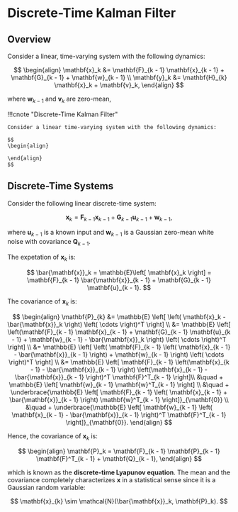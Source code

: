 # Discrete-Time Kalman Filter

## Overview

Consider a linear, time-varying system with the following dynamics:

$$
\begin{align}
\mathbf{x}_k &= \mathbf{F}_{k - 1} \mathbf{x}_{k - 1} + \mathbf{G}_{k - 1} + \mathbf{w}_{k - 1} \\
\mathbf{y}_k &= \mathbf{H}_{k} \mathbf{x}_k + \mathbf{v}_k,
\end{align}
$$

where $\mathbf{w}_{k - 1}$ and $\mathbf{v}_{k}$ are zero-mean, 

!!!cnote "Discrete-Time Kalman Filter"

    Consider a linear time-varying system with the following dynamics:

    $$
    \begin{align}

    \end{align}
    $$


## Discrete-Time Systems

Consider the following linear discrete-time system:

$$
\mathbf{x}_k = \mathbf{F}_{k - 1} \mathbf{x}_{k - 1} + \mathbf{G}_{k - 1} \mathbf{u}_{k - 1} + \mathbf{w}_{k - 1},
$$

where $\mathbf{u}_{k - 1}$ is a known input and $\mathbf{w}_{k - 1}$ is a Gaussian zero-mean white noise with covariance $\mathbf{Q}_{k - 1}$.

The expetation of $\mathbf{x}_k$ is:

$$
\bar{\mathbf{x}}_k = \mathbb{E}\left[ \mathbf{x}_k \right] = \mathbf{F}_{k - 1} \bar{\mathbf{x}}_{k - 1} + \mathbf{G}_{k - 1} \mathbf{u}_{k - 1}.
$$

The covariance of $\mathbf{x}_k$ is:

$$
\begin{align}
\mathbf{P}_{k} &= \mathbb{E} \left[ \left( \mathbf{x}_k - \bar{\mathbf{x}}_k \right) \left( \cdots \right)^T \right] \\
&= \mathbb{E} \left[ \left(\mathbf{F}_{k - 1} \mathbf{x}_{k - 1} + \mathbf{G}_{k - 1} \mathbf{u}_{k - 1} + \mathbf{w}_{k - 1} - \bar{\mathbf{x}}_k \right) \left( \cdots \right)^T \right] \\
&= \mathbb{E} \left[ \left( \mathbf{F}_{k - 1} \left( \mathbf{x}_{k - 1} - \bar{\mathbf{x}}_{k - 1} \right) + \mathbf{w}_{k - 1} \right) \left( \cdots \right)^T \right] \\
&= \mathbb{E} \left[ \mathbf{F}_{k - 1} \left(\mathbf{x}_{k - 1} - \bar{\mathbf{x}}_{k - 1} \right) \left(\mathbf{x}_{k - 1} - \bar{\mathbf{x}}_{k - 1} \right)^T \mathbf{F}^T_{k - 1} \right]\\
&\quad + \mathbb{E} \left[ \mathbf{w}_{k - 1} \mathbf{w}^T_{k - 1} \right] \\
&\quad + \underbrace{\mathbb{E} \left[ \mathbf{F}_{k - 1} \left( \mathbf{x}_{k - 1} + \bar{\mathbf{x}}_{k - 1} \right) \mathbf{w}^T_{k - 1} \right]}_{\mathbf{0}} \\
&\quad + \underbrace{\mathbb{E} \left[ \mathbf{w}_{k - 1} \left( \mathbf{x}_{k - 1} - \bar{\mathbf{x}}_{k - 1} \right)^T \mathbf{F}^T_{k - 1} \right]}_{\mathbf{0}}.
\end{align}
$$

Hence, the covariance of $\mathbf{x}_k$ is:

$$
\begin{align}
\mathbf{P}_k = \mathbf{F}_{k - 1} \mathbf{P}_{k - 1} \mathbf{F}^T_{k - 1} + \mathbf{Q}_{k - 1},
\end{align}
$$

which is known as the **discrete-time Lyapunov equation**. The mean and the covariance completely characterizes $\mathbf{x}$ in a statistical sense since it is a Gaussian random variable:

$$
\mathbf{x}_{k} \sim \mathcal{N}(\bar{\mathbf{x}}_k, \mathbf{P}_k).
$$

